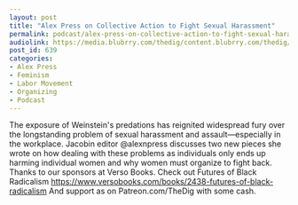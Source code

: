 ```yaml
---
layout: post
title: "Alex Press on Collective Action to Fight Sexual Harassment"
permalink: podcast/alex-press-on-collective-action-to-fight-sexual-harassment
audiolink: https://media.blubrry.com/thedig/content.blubrry.com/thedig/The_Dig_-_EP_61_-_Press.mp3
post_id: 639
categories: 
- Alex Press
- Feminism
- Labor Movement
- Organizing
- Podcast
---
```


The exposure of Weinstein's predations has reignited widespread fury  over the longstanding problem of sexual harassment and  assault—especially in the workplace. Jacobin editor @alexnpress  discusses two new pieces she wrote on how dealing with these problems as  individuals only ends up harming individual women and why women must  organize to fight back. Thanks to our sponsors at Verso Books. Check  out Futures of Black Radicalism  https://www.versobooks.com/books/2438-futures-of-black-radicalism And  support as on Patreon.com/TheDig with some cash.